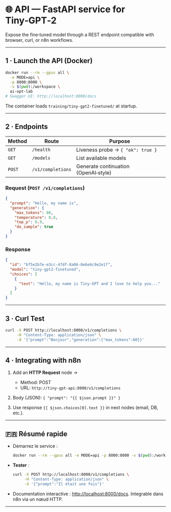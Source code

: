 # 🌐 API — FastAPI service for Tiny‑GPT‑2

Expose the fine‑tuned model through a REST endpoint compatible with browser, curl, or n8n workflows.

---

## 1 · Launch the API (Docker)

```bash
docker run --rm --gpus all \
  -e MODE=api \
  -p 8000:8000 \
  -v $(pwd):/workspace \
  ai-opt-lab
# Swagger UI: http://localhost:8000/docs
````

The container loads `training/tiny-gpt2-finetuned/` at startup.

---

## 2 · Endpoints

| Method | Route             | Purpose                              |
| ------ | ----------------- | ------------------------------------ |
| `GET`  | `/health`         | Liveness probe → `{ "ok": true }`    |
| `GET`  | `/models`         | List available models                |
| `POST` | `/v1/completions` | Generate continuation (OpenAI‑style) |

### Request (`POST /v1/completions`)

```json
{
  "prompt": "Hello, my name is",
  "generation": {
    "max_tokens": 80,
    "temperature": 0.8,
    "top_p": 0.9,
    "do_sample": true
  }
}
```

### Response

```json
{
  "id": "bf5e2b7e-e3cc-47df-8a06-0e6e6c9e2e1f",
  "model": "tiny-gpt2-finetuned",
  "choices": [
    {
      "text": "Hello, my name is Tiny‑GPT and I love to help you..."
    }
  ]
}
```

---

## 3 · Curl Test

```bash
curl -X POST http://localhost:8000/v1/completions \
     -H "Content-Type: application/json" \
     -d '{"prompt":"Bonjour","generation":{"max_tokens":60}}'
```

---

## 4 · Integrating with n8n

1. Add an **HTTP Request** node →

   * Method: POST
   * URL: `http://tiny-gpt-api:8000/v1/completions`
2. Body (JSON): `{ "prompt": "{{ $json.prompt }}" }`
3. Use response `{{ $json.choices[0].text }}` in next nodes (email, DB, etc.).

---

## 🇫🇷 Résumé rapide

* Démarrez le service :

  ```bash
  docker run --rm --gpus all -e MODE=api -p 8000:8000 -v $(pwd):/workspace ai-opt-lab
  ```

* **Tester** :

  ```bash
  curl -X POST http://localhost:8000/v1/completions \
       -H "Content-Type: application/json" \
       -d '{"prompt":"Il était une fois"}'
  ```

* Documentation interactive : [http://localhost:8000/docs](http://localhost:8000/docs). Integrable dans n8n via un nœud HTTP.

---
